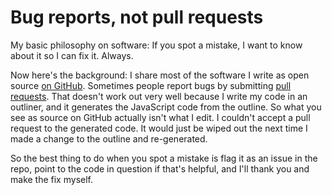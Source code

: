 # Bug reports, not pull requests
My basic philosophy on software: If you spot a mistake, I want to know about it so I can fix it. Always. 

Now here's the background: I share most of the software I write as open source <a href="https://github.com/scripting?tab=repositories">on GitHub</a>. Sometimes people report bugs by submitting <a href="https://help.github.com/en/github/collaborating-with-issues-and-pull-requests/about-pull-requests">pull requests</a>. That doesn't work out very well because I write my code in an outliner, and it generates the JavaScript code from the outline. So what you see as source on GitHub actually isn't what I edit. I couldn't accept a pull request to the generated code. It would just be wiped out the next time I made a change to the outline and re-generated. 

So the best thing to do when you spot a mistake is flag it as an issue in the repo, point to the code in question if that's helpful, and I'll thank you and make the fix myself. 

